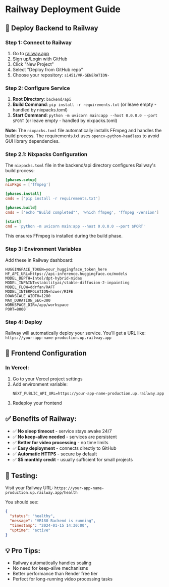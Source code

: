 # Railway Deployment Guide

## 🚂 Deploy Backend to Railway

### Step 1: Connect to Railway

1. Go to [railway.app](https://railway.app)
2. Sign up/Login with GitHub
3. Click "New Project"
4. Select "Deploy from GitHub repo"
5. Choose your repository: `si451/VR-GENERATION-`

### Step 2: Configure Service

1. **Root Directory**: `backend/api`
2. **Build Command**: `pip install -r requirements.txt` (or leave empty - handled by nixpacks.toml)
3. **Start Command**: `python -m uvicorn main:app --host 0.0.0.0 --port $PORT` (or leave empty - handled by nixpacks.toml)

**Note**: The `nixpacks.toml` file automatically installs FFmpeg and handles the build process. The requirements.txt uses `opencv-python-headless` to avoid GUI library dependencies.

### Step 2.1: Nixpacks Configuration

The `nixpacks.toml` file in the backend/api directory configures Railway's build process:

```toml
[phases.setup]
nixPkgs = ['ffmpeg']

[phases.install]
cmds = ['pip install -r requirements.txt']

[phases.build]
cmds = ['echo "Build completed"', 'which ffmpeg', 'ffmpeg -version']

[start]
cmd = 'python -m uvicorn main:app --host 0.0.0.0 --port $PORT'
```

This ensures FFmpeg is installed during the build phase.

### Step 3: Environment Variables

Add these in Railway dashboard:

```
HUGGINGFACE_TOKEN=your_huggingface_token_here
HF_API_URL=https://api-inference.huggingface.co/models
MODEL_DEPTH=Intel/dpt-hybrid-midas
MODEL_INPAINT=stabilityai/stable-diffusion-2-inpainting
MODEL_FLOW=ddrfan/RAFT
MODEL_INTERPOLATION=hzwer/RIFE
DOWNSCALE_WIDTH=1280
MAX_DURATION_SEC=300
WORKSPACE_DIR=/app/workspace
PORT=8000
```

### Step 4: Deploy

Railway will automatically deploy your service. You'll get a URL like:
`https://your-app-name-production.up.railway.app`

## 🎯 Frontend Configuration

### In Vercel:

1. Go to your Vercel project settings
2. Add environment variable:
   ```
   NEXT_PUBLIC_API_URL=https://your-app-name-production.up.railway.app
   ```
3. Redeploy your frontend

## ✅ Benefits of Railway:

- ✅ **No sleep timeout** - service stays awake 24/7
- ✅ **No keep-alive needed** - services are persistent
- ✅ **Better for video processing** - no time limits
- ✅ **Easy deployment** - connects directly to GitHub
- ✅ **Automatic HTTPS** - secure by default
- ✅ **$5 monthly credit** - usually sufficient for small projects

## 🔧 Testing:

Visit your Railway URL: `https://your-app-name-production.up.railway.app/health`

You should see:
```json
{
  "status": "healthy",
  "message": "VR180 Backend is running",
  "timestamp": "2024-01-15 14:30:00",
  "uptime": "active"
}
```

## 💡 Pro Tips:

- Railway automatically handles scaling
- No need for keep-alive mechanisms
- Better performance than Render free tier
- Perfect for long-running video processing tasks
